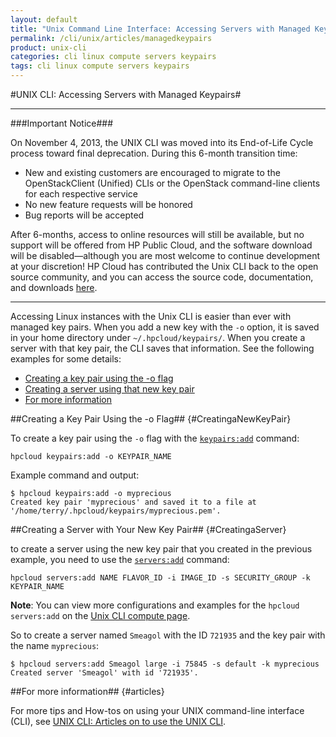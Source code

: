 ```yaml
---
layout: default
title: "Unix Command Line Interface: Accessing Servers with Managed Key Pairs"
permalink: /cli/unix/articles/managedkeypairs
product: unix-cli
categories: cli linux compute servers keypairs
tags: cli linux compute servers keypairs
---
```

#UNIX CLI: Accessing Servers with Managed Keypairs#

___________________

###Important Notice###

On November 4, 2013, the UNIX CLI was moved into its End-of-Life Cycle process toward final deprecation. During this 6-month transition time:

* New and existing customers are encouraged to migrate to the OpenStackClient (Unified) CLIs or the OpenStack command-line clients for each respective service
* No new feature requests will be honored
* Bug reports will be accepted

After 6-months, access to online resources will still be available, but no support will be offered from HP Public Cloud, and the software download will be disabled—although you are most welcome to continue development at your discretion! HP Cloud has contributed the Unix CLI back to the open source community, and you can access the source code, documentation, and downloads [here](https://github.com/hpcloud/unix_cli).

_________________________________________

Accessing Linux instances with the Unix CLI is easier than ever with managed key pairs.  When you add a new key with the `-o` option, it is saved in your home directory under `~/.hpcloud/keypairs/`.  When you create a server with that key pair, the CLI saves that information.  See the following examples for some details:

* [Creating a key pair using the -o flag](#CreatingaNewKeyPair)
* [Creating a server using that new key pair](#CreatingaServer)
* [For more information](#articles)

##Creating a Key Pair Using the -o Flag## {#CreatingaNewKeyPair}

To create a key pair using the `-o` flag with the [`keypairs:add`](/cli/unix/reference#keypairs:add) command:

    hpcloud keypairs:add -o KEYPAIR_NAME

Example command and output:    

    $ hpcloud keypairs:add -o myprecious
    Created key pair 'myprecious' and saved it to a file at '/home/terry/.hpcloud/keypairs/myprecious.pem'.

##Creating a Server with Your New Key Pair## {#CreatingaServer}

to create a server using the new key pair that you created in the previous example, you need to use the [`servers:add`](/cli/unix/reference#servers:add) command:

    hpcloud servers:add NAME FLAVOR_ID -i IMAGE_ID -s SECURITY_GROUP -k KEYPAIR_NAME

**Note**: You can view more configurations and examples for the `hpcloud servers:add` on the [Unix CLI compute page](/cli/unix/compute).

So to create a server named `Smeagol` with the ID `721935` and the key pair with the name `myprecious`:

    $ hpcloud servers:add Smeagol large -i 75845 -s default -k myprecious
    Created server 'Smeagol' with id '721935'.
    

##For more information## {#articles}

For more tips and How-tos on using your UNIX command-line interface (CLI), see [UNIX CLI: Articles on to use the UNIX CLI](/cli/unix/articles/).